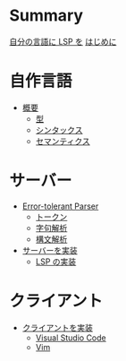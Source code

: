 # Summary

[自分の言語に LSP を](README.md)
[はじめに](introduction.md)

# 自作言語

- [概要](lang/README.md)
  - [型](lang/type.md)
  - [シンタックス](lang/syntax.md)
  - [セマンティクス]()

# サーバー

- [Error-tolerant Parser](server/parser/README.md)
  - [トークン](server/parser/token.md)
  - [字句解析]()
  - [構文解析]()
- [サーバーを実装]()
  - [LSP の実装]()

# クライアント

- [クライアントを実装]()
  - [Visual Studio Code]()
  - [Vim]()
